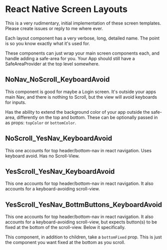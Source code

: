 # React Native Screen Layouts

This is a very rudimentary, initial implementation of these screen templates. Please create issues or reply to me where ever.

Each layout component has a very verbose, long, detailed name. The point is so you know exactly what it's used for.

These components can just wrap your main screen components each, and handle adding a safe-area for you. Your App should still have a SafeAreaProvider at the top level somewhere.

## NoNav_NoScroll_KeyboardAvoid

This component is good for maybe a Login screen. It's outside your apps main Nav, and there is nothing to Scroll, but the view will avoid keyboards for inputs.

Has the ability to extend the background color of your app outside the safe-area, differently on the top and bottom. These can be optionally passed in as props: `topColor` or `bottomColor`.

## NoScroll_YesNav_KeyboardAvoid

This one accounts for top header/bottom-nav in react navigation. Uses keyboard avoid. Has no Scroll-View.

## YesScroll_YesNav_KeyboardAvoid

This one accounts for top header/bottom-nav in react navigation. It also accounts for a keyboard-avoiding scroll-view.

## YesScroll_YesNav_BottmButtons_KeyboardAvoid

This one accounts for top header/bottom-nav in react navigation. It also accounts for a keyboard-avoiding scroll-view, but expects button(s) to be fixed at the bottom of the scroll-view. Below it specifically.

This component, in addition to children, take a `bottomFixed` prop. This is just the component you want fixed at the bottom as you scroll.
